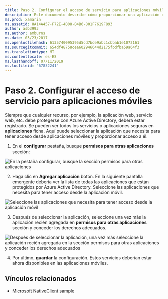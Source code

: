 ```yaml
---
title: Paso 2. Configurar el acceso de servicio para aplicaciones móviles
description: Este documento describe cómo proporcionar una aplicación de Xamarin con acceso a una aplicación de Azure protegida por Azure Active Directory.
ms.prod: xamarin
ms.assetid: 8A14A457-F72E-4B08-B4B6-801F7619F893
author: asb3993
ms.author: amburns
ms.date: 03/23/2017
ms.openlocfilehash: 6135740095395d5cd7bde9abc1cbbab1e1072161
ms.sourcegitcommit: 654df48758cea602946644d2175fbdfba59a64f3
ms.translationtype: MT
ms.contentlocale: es-ES
ms.lasthandoff: 07/11/2019
ms.locfileid: "67832241"
---
```

# <a name="step-2-configure-service-access-for-mobile-application"></a>Paso 2. Configurar el acceso de servicio para aplicaciones móviles

Siempre que cualquier recurso, por ejemplo, la aplicación web, servicio web, etc. debe protegerse con Azure Active Directory, deberá estar registrado. Se pueden ver todos los servicios o aplicaciones seguras en **aplicaciones** ficha. Aquí puede seleccionar la aplicación que necesita para tener acceso desde aplicaciones móviles y proporcionar acceso a él.

1. En el **configurar** pestaña, busque **permisos para otras aplicaciones** sección:

  ![](configure-images/2.1-configure.png "En la pestaña configurar, busque la sección permisos para otras aplicaciones")

2. Haga clic en **Agregar aplicación** botón. En la siguiente pantalla emergente debería ver la lista de todas las aplicaciones que están protegidos por Azure Active Directory. Seleccione las aplicaciones que necesita para tener acceso desde la aplicación móvil.

  ![](configure-images/2.2-add-application.png "Seleccione las aplicaciones que necesita para tener acceso desde la aplicación móvil")

3. Después de seleccionar la aplicación, seleccione una vez más la aplicación recién agregada en **permisos para otras aplicaciones** sección y conceder los derechos adecuados.

  ![](configure-images/2.3-permissions.png "Después de seleccionar la aplicación, una vez más seleccione la aplicación recién agregada en la sección permisos para otras aplicaciones y conceder los derechos adecuados")

4. Por último, **guardar** la configuración. Estos servicios deberían estar ahora disponibles en las aplicaciones móviles.



## <a name="related-links"></a>Vínculos relacionados

- [Microsoft NativeClient sample](https://github.com/AzureADSamples/NativeClient-MultiTarget-DotNet)
